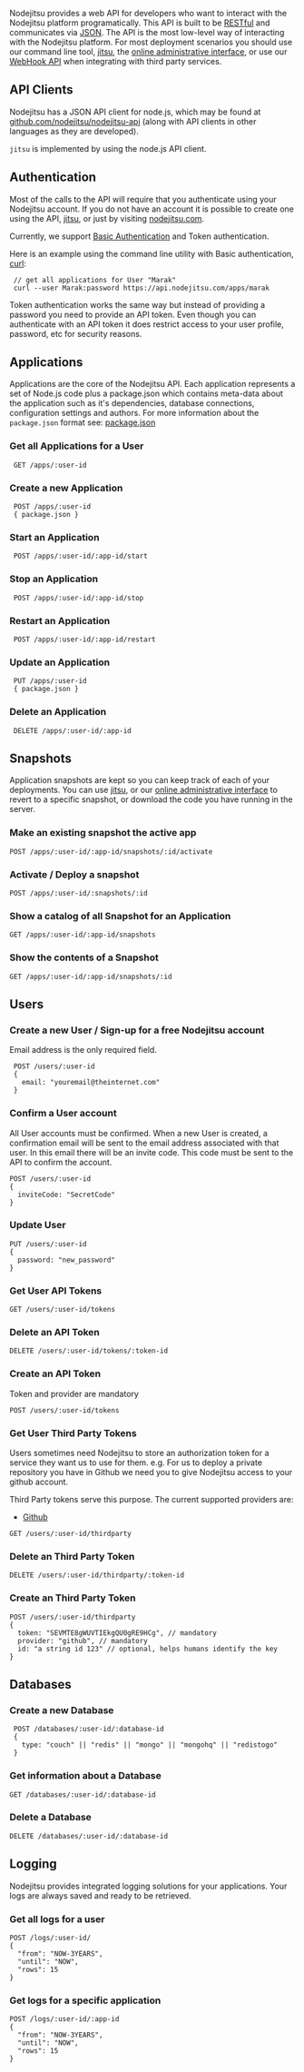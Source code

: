 Nodejitsu provides a web API for developers who want to interact with the Nodejitsu platform programatically. This API is built to be [RESTful](http://en.wikipedia.org/wiki/Representational_State_Transfer) and communicates via [JSON]. The API is the most low-level way of interacting with the Nodejitsu platform. For most deployment scenarios you should use our command line tool, [jitsu], the [online administrative interface][webops], or use our [WebHook API][webhooks] when integrating with third party services.

## API Clients

Nodejitsu has a JSON API client for node.js, which may be found at [github.com/nodejitsu/nodejitsu-api](https://github.com/nodejitsu/nodejitsu-api) (along with API clients in other languages as they are developed). 

`jitsu` is implemented by using the node.js API client.

## Authentication

Most of the calls to the API will require that you authenticate using your Nodejitsu account. If you do not have an account it is possible to create one using the API, [jitsu], or just by visiting [nodejitsu.com][nodejitsu]. 

Currently, we support [Basic Authentication](http://en.wikipedia.org/wiki/Basic_access_authentication) and Token authentication.

Here is an example using the command line utility with Basic authentication,
[curl]:

     // get all applications for User "Marak"
     curl --user Marak:password https://api.nodejitsu.com/apps/marak

Token authentication works the same way but instead of providing a password you need to provide an API token. Even though you can authenticate with an API token it does restrict access to your user profile, password, etc for security reasons.

## Applications

Applications are the core of the Nodejitsu API. Each application represents a set of Node.js code plus a package.json which contains meta-data about the application such as it's dependencies, database connections, configuration settings and authors. For more information about the `package.json` format see: [package.json](http://package.json.jit.su)

### Get all Applications for a User
    
     GET /apps/:user-id

### Create a new Application

     POST /apps/:user-id
     { package.json }

### Start an Application

     POST /apps/:user-id/:app-id/start

### Stop an Application
     
     POST /apps/:user-id/:app-id/stop

### Restart an Application
     
     POST /apps/:user-id/:app-id/restart

### Update an Application

     PUT /apps/:user-id
     { package.json }

### Delete an Application

     DELETE /apps/:user-id/:app-id

## Snapshots

Application snapshots are kept so you can keep track of each of your deployments. You can use [jitsu], or our [online administrative interface][webops] to revert to a specific snapshot, or download the code you have running in the server.

### Make an existing snapshot the active app
    POST /apps/:user-id/:app-id/snapshots/:id/activate

### Activate / Deploy a snapshot
    POST /apps/:user-id/:snapshots/:id

### Show a catalog of all Snapshot for an Application
    GET /apps/:user-id/:app-id/snapshots

### Show the contents of a Snapshot
    GET /apps/:user-id/:app-id/snapshots/:id

## Users

### Create a new User / Sign-up for a free Nodejitsu account

Email address is the only required field.

     POST /users/:user-id
     {
       email: "youremail@theinternet.com"
     }

### Confirm a User account

All User accounts must be confirmed. When a new User is created, a confirmation email will be sent to the email address associated with that user. In this email there will be an invite code. This code must be sent to the API to confirm the account. 

    POST /users/:user-id
    {
      inviteCode: "SecretCode"
    }

### Update User

    PUT /users/:user-id
    {
      password: "new_password"
    }

### Get User API Tokens

    GET /users/:user-id/tokens

### Delete an API Token

    DELETE /users/:user-id/tokens/:token-id

### Create an API Token

Token and provider are mandatory

    POST /users/:user-id/tokens

### Get User Third Party Tokens

Users sometimes need Nodejitsu to store an authorization token for a service they want us to use for them. e.g. For us to deploy a private repository you have in Github we need you to give Nodejitsu access to your github account.

Third Party tokens serve this purpose. The current supported providers are:

* [Github](http://github.com)

```
GET /users/:user-id/thirdparty
```

### Delete an Third Party Token

    DELETE /users/:user-id/thirdparty/:token-id

### Create an Third Party Token

    POST /users/:user-id/thirdparty
    {
      token: "SEVMTE8gWUVTIEkgQU0gRE9HCg", // mandatory
      provider: "github", // mandatory
      id: "a string id 123" // optional, helps humans identify the key
    }

## Databases

### Create a new Database

     POST /databases/:user-id/:database-id
     {
       type: "couch" || "redis" || "mongo" || "mongohq" || "redistogo"
     }

### Get information about a Database

    GET /databases/:user-id/:database-id

### Delete a Database

    DELETE /databases/:user-id/:database-id

## Logging

Nodejitsu provides integrated logging solutions for your applications. Your logs are always saved and ready to be retrieved.

### Get all logs for a user

    POST /logs/:user-id/
    {
      "from": "NOW-3YEARS",
      "until": "NOW",
      "rows": 15
    } 

### Get logs for a specific application

    POST /logs/:user-id/:app-id
    {
      "from": "NOW-3YEARS",
      "until": "NOW",
      "rows": 15
    } 


[jitsu]: http://github.com/nodejitsu/jitsu
[JSON]: http://en.wikipedia.org/wiki/JSON
[webops]: https://webops.jit.su
[webhooks]: https://webhooks.nodejitsu.com
[nodejitsu]: http://nodejitsu.com
[curl]: http://curl.haxx.se/

[meta:title]: <> (JSON API)